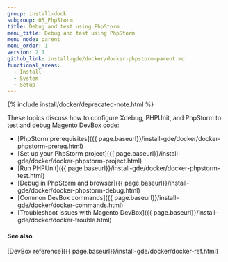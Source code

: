 ```yaml
---
group: install-dock
subgroup: 05_PhpStorm
title: Debug and test using PhpStorm
menu_title: Debug and test using PhpStorm
menu_node: parent
menu_order: 1
version: 2.1
github_link: install-gde/docker/docker-phpstorm-parent.md
functional_areas:
  - Install
  - System
  - Setup
---
```


{% include install/docker/deprecated-note.html %}

These topics discuss how to configure Xdebug, PHPUnit, and PhpStorm to test and debug Magento DevBox code:

*	[PhpStorm prerequisites]({{ page.baseurl}}/install-gde/docker/docker-phpstorm-prereq.html)
*	[Set up your PhpStorm project]({{ page.baseurl}}/install-gde/docker/docker-phpstorm-project.html)
*	[Run PHPUnit]({{ page.baseurl}}/install-gde/docker/docker-phpstorm-test.html)
*	[Debug in PhpStorm and browser]({{ page.baseurl}}/install-gde/docker/docker-phpstorm-debug.html)
*	[Common DevBox commands]({{ page.baseurl}}/install-gde/docker/docker-commands.html)
*	[Troubleshoot issues with Magento DevBox]({{ page.baseurl}}/install-gde/docker/docker-trouble.html)

#### See also
[DevBox reference]({{ page.baseurl}}/install-gde/docker/docker-ref.html)

